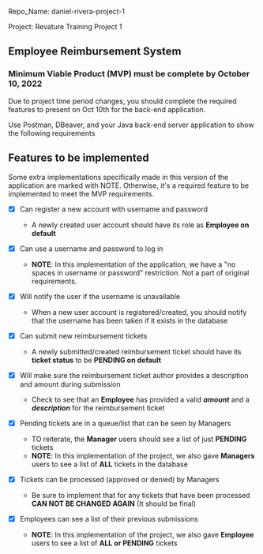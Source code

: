 Repo_Name: daniel-rivera-project-1

Project: Revature Training Project 1

## Employee Reimbursement System 

### Minimum Viable Product (MVP) must be complete by October 10, 2022

Due to project time period changes, you should complete the required features to present on Oct 10th 
for the back-end application.

Use Postman, DBeaver, and your Java back-end server application to show the following requirements

Features to be implemented
----------------
Some extra implementations specifically made in this version of the application are marked with NOTE. Otherwise,
it's a required feature to be implemented to meet the MVP requirements.


- [X] Can register a new account with username and password
	
  - A newly created user account should have its role as **Employee on default** 

- [X] Can use a username and password to log in

  - **NOTE**: In this implementation of the application, we have a "no spaces in username or password" restriction. Not a part of original requirements.

- [X] Will notify the user if the username is unavailable

  - When a new user account is registered/created, you should notify that the username has been taken if it exists in the database

- [X] Can submit new reimbursement tickets

  - A newly submitted/created reimbursement ticket should have its **ticket status** to be **PENDING on default**
  
- [X] Will make sure the reimbursement ticket author provides a description and amount during submission

  - Check to see that an **Employee** has provided a valid ***amount*** and a ***description*** for the reimbursement ticket

- [X] Pending tickets are in a queue/list that can be seen by Managers

  - TO reiterate, the **Manager** users should see a list of just **PENDING** tickets
  - **NOTE**: In this implementation of the project, we also gave **Managers** users to see a list of **ALL** tickets in the database

- [X] Tickets can be processed (approved or denied) by Managers

  - Be sure to implement that for any tickets that have been processed **CAN NOT BE CHANGED AGAIN** (It should be final)

- [X] Employees can see a list of their previous submissions

	- **NOTE**: In this implementation of the project, we also gave **Employee** users to see a list of **ALL or PENDING** tickets
